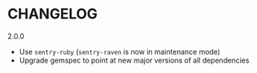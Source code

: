 # CHANGELOG

2.0.0

* Use `sentry-ruby` (`sentry-raven` is now in maintenance mode)
* Upgrade gemspec to point at new major versions of all dependencies
